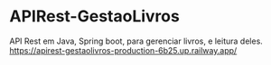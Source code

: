 # APIRest-GestaoLivros
API Rest em Java, Spring boot, para gerenciar livros, e leitura deles.
https://apirest-gestaolivros-production-6b25.up.railway.app/

